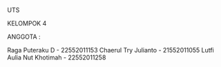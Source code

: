 UTS

KELOMPOK 4

ANGGOTA :

Raga Puteraku D - 22552011153
Chaerul Try Julianto - 21552011055
Lutfi Aulia Nut Khotimah - 22552011258
